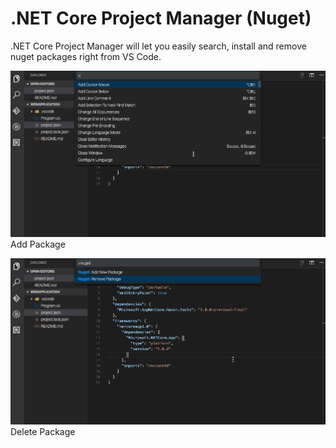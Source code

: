 # .NET Core Project Manager (Nuget)
.NET Core Project Manager will let you easily search, install and remove nuget packages right from VS Code.


![alt tag](https://github.com/KSubedi/net-core-project-manager/raw/master/images/add.gif)
Add Package

![alt tag](https://github.com/KSubedi/net-core-project-manager/raw/master/images/delete.gif)
Delete Package

